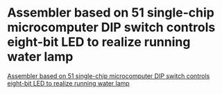 # Assembler based on 51 single-chip microcomputer DIP switch controls eight-bit LED to realize running water lamp
[Assembler based on 51 single-chip microcomputer DIP switch controls eight-bit LED to realize running water lamp](https://aiwithcloud.com/2022/09/19/assembler_based_on_51_single_chip_microcomputer_dip_switch_controls_eight_bit_led_to_realize_running_water_lamp/)